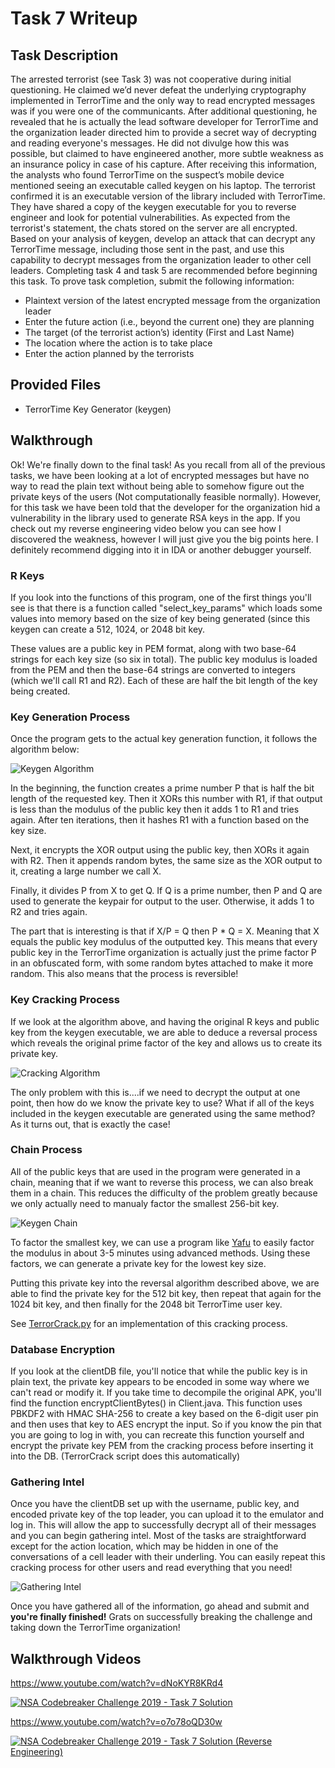# Task 7 Writeup

## Task Description

The arrested terrorist (see Task 3) was not cooperative during initial questioning. He claimed we’d never defeat the underlying cryptography implemented in TerrorTime and the only way to read encrypted messages was if you were one of the communicants. After additional questioning, he revealed that he is actually the lead software developer for TerrorTime and the organization leader directed him to provide a secret way of decrypting and reading everyone's messages. He did not divulge how this was possible, but claimed to have engineered another, more subtle weakness as an insurance policy in case of his capture. After receiving this information, the analysts who found TerrorTime on the suspect’s mobile device mentioned seeing an executable called keygen on his laptop. The terrorist confirmed it is an executable version of the library included with TerrorTime. They have shared a copy of the keygen executable for you to reverse engineer and look for potential vulnerabilities. As expected from the terrorist's statement, the chats stored on the server are all encrypted. Based on your analysis of keygen, develop an attack that can decrypt any TerrorTime message, including those sent in the past, and use this capability to decrypt messages from the organization leader to other cell leaders. Completing task 4 and task 5 are recommended before beginning this task. To prove task completion, submit the following information:

* Plaintext version of the latest encrypted message from the organization leader
* Enter the future action (i.e., beyond the current one) they are planning
* The target (of the terrorist action’s) identity (First and Last Name)
* The location where the action is to take place
* Enter the action planned by the terrorists

## Provided Files

* TerrorTime Key Generator (keygen)

## Walkthrough

Ok! We're finally down to the final task! As you recall from all of the previous tasks, we have been looking at a lot of encrypted messages but have no way to read the plain text without being able to somehow figure out the private keys of the users (Not computationally feasible normally). However, for this task we have been told that the developer for the organization hid a vulnerability in the library used to generate RSA keys in the app. If you check out my reverse engineering video below you can see how I discovered the weakness, however I will just give you the big points here. I definitely recommend digging into it in IDA or another debugger yourself.

### R Keys

If you look into the functions of this program, one of the first things you'll see is that there is a function called "select_key_params" which loads some values into memory based on the size of key being generated (since this keygen can create a 512, 1024, or 2048 bit key.

These values are a public key in PEM format, along with two base-64 strings for each key size (so six in total). The public key modulus is loaded from the PEM and then the base-64 strings are converted to integers (which we'll call R1 and R2). Each of these are half the bit length of the key being created.

### Key Generation Process

Once the program gets to the actual key generation function, it follows the algorithm below:

![Keygen Algorithm](images/create.png)

In the beginning, the function creates a prime number P that is half the bit length of the requested key. Then it XORs this number with R1, if that output is less than the modulus of the public key then it adds 1 to R1 and tries again. After ten iterations, then it hashes R1 with a function based on the key size.

Next, it encrypts the XOR output using the public key, then XORs it again with R2. Then it appends random bytes, the same size as the XOR output to it, creating a large number we call X.

Finally, it divides P from X to get Q. If Q is a prime number, then P and Q are used to generate the keypair for output to the user. Otherwise, it adds 1 to R2 and tries again.

The part that is interesting is that if X/P = Q then P * Q = X. Meaning that X equals the public key modulus of the outputted key. This means that every public key in the TerrorTime organization is actually just the prime factor P in an obfuscated form, with some random bytes attached to make it more random. This also means that the process is reversible!

### Key Cracking Process

If we look at the algorithm above, and having the original R keys and public key from the keygen executable, we are able to deduce a reversal process which reveals the original prime factor of the key and allows us to create its private key.

![Cracking Algorithm](images/crack.png)

The only problem with this is....if we need to decrypt the output at one point, then how do we know the private key to use? What if all of the keys included in the keygen executable are generated using the same method? As it turns out, that is exactly the case!

### Chain Process

All of the public keys that are used in the program were generated in a chain, meaning that if we want to reverse this process, we can also break them in a chain. This reduces the difficulty of the problem greatly because we only actually need to manualy factor the smallest 256-bit key.

![Keygen Chain](images/chain.png)

To factor the smallest key, we can use a program like [Yafu](https://github.com/DarkenCode/yafu) to easily factor the modulus in about 3-5 minutes using advanced methods. Using these factors, we can generate a private key for the lowest key size.

Putting this private key into the reversal algorithm described above, we are able to find the private key for the 512 bit key, then repeat that again for the 1024 bit key, and then finally for the 2048 bit TerrorTime user key.

See [TerrorCrack.py](TerrorCrack.py) for an implementation of this cracking process.

### Database Encryption

If you look at the clientDB file, you'll notice that while the public key is in plain text, the private key appears to be encoded in some way where we can't read or modify it. If you take time to decompile the original APK, you'll find the function encryptClientBytes() in Client.java. This function uses PBKDF2 with HMAC SHA-256 to create a key based on the 6-digit user pin and then uses that key to AES encrypt the input. So if you know the pin that you are going to log in with, you can recreate this function yourself and encrypt the private key PEM from the cracking process before inserting it into the DB. (TerrorCrack script does this automatically)

### Gathering Intel

Once you have the clientDB set up with the username, public key, and encoded private key of the top leader, you can upload it to the emulator and log in. This will allow the app to successfully decrypt all of their messages and you can begin gathering intel. Most of the tasks are straightforward except for the action location, which may be hidden in one of the conversations of a cell leader with their underling. You can easily repeat this cracking process for other users and read everything that you need!

![Gathering Intel](images/emulator.png)

Once you have gathered all of the information, go ahead and submit and **you're finally finished!** Grats on successfully breaking the challenge and taking down the TerrorTime organization!

## Walkthrough Videos
https://www.youtube.com/watch?v=dNoKYR8KRd4

[![NSA Codebreaker Challenge 2019 - Task 7 Solution](https://img.youtube.com/vi/dNoKYR8KRd4/0.jpg)](https://www.youtube.com/watch?v=dNoKYR8KRd4)

https://www.youtube.com/watch?v=o7o78oQD30w

[![NSA Codebreaker Challenge 2019 - Task 7 Solution (Reverse Engineering)](https://img.youtube.com/vi/o7o78oQD30w/0.jpg)](https://www.youtube.com/watch?v=o7o78oQD30w)

